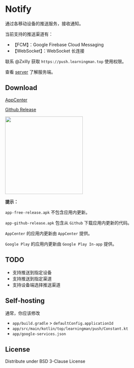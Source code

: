 # Notify

通过各移动设备的推送服务，接收通知。

当前支持的推送渠道有：

- 【FCM】：Google Firebase Cloud Messaging
- 【WebSocket】：WebSocket 长连接

联系 @Zxilly 获取 `https://push.learningman.top` 使用权限。

查看 [server](https://github.com/ZNotify/server) 了解服务端。

## Download

[AppCenter](https://install.appcenter.ms/users/zxilly/apps/notify/distribution_groups/public)

[Github Release](https://github.com/ZNotify/android/releases)

<a href="https://play.google.com/store/apps/details?id=top.learningman.push" rel="nofollow">
  <img src="/raw/master/static/google-play-badge.png" alt="" style="width: 250px;">
</a>

**提示：**

`app-free-release.apk` 不包含应用内更新。

`app-github-release.apk` 包含从 `Github` 下载应用内更新的代码。

`AppCenter` 的应用内更新由 `AppCenter` 提供。

`Google Play` 的应用内更新由 `Google Play In-app` 提供。

## TODO

- 支持推送到指定设备
- 支持推送到指定渠道
- 支持设备端选择推送渠道

## Self-hosting

通常，你应该修改

- `app/build.gradle` > `defaultConfig.applicationId`
- `app/src/main/kotlin/top/learningman/push/Constant.kt`
- `app/google-services.json`

## License

Distribute under BSD 3-Clause License